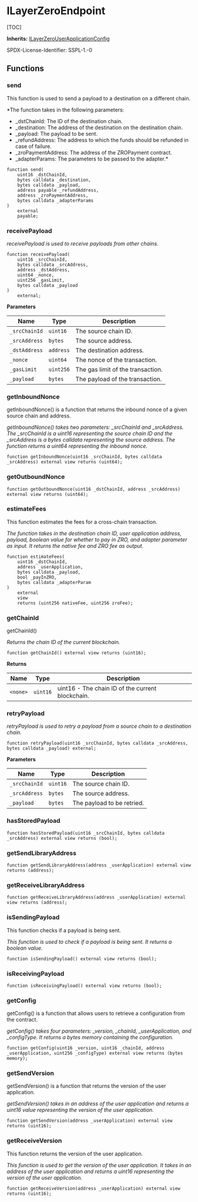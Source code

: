 # ILayerZeroEndpoint

[TOC]

**Inherits:**
[ILayerZeroUserApplicationConfig](/gh-pages/src/src/interfaces/ILayerZeroUserApplicationConfig.sol/interface.ILayerZeroUserApplicationConfig.md)

SPDX-License-Identifier: SSPL-1.-0


## Functions
### send

This function is used to send a payload to a destination on a different chain.

*The function takes in the following parameters:
- _dstChainId: The ID of the destination chain.
- _destination: The address of the destination on the destination chain.
- _payload: The payload to be sent.
- _refundAddress: The address to which the funds should be refunded in case of failure.
- _zroPaymentAddress: The address of the ZROPayment contract.
- _adapterParams: The parameters to be passed to the adapter.*


```solidity
function send(
    uint16 _dstChainId,
    bytes calldata _destination,
    bytes calldata _payload,
    address payable _refundAddress,
    address _zroPaymentAddress,
    bytes calldata _adapterParams
)
    external
    payable;
```

### receivePayload

*receivePayload is used to receive payloads from other chains.*


```solidity
function receivePayload(
    uint16 _srcChainId,
    bytes calldata _srcAddress,
    address _dstAddress,
    uint64 _nonce,
    uint256 _gasLimit,
    bytes calldata _payload
)
    external;
```
**Parameters**

|Name|Type|Description|
|----|----|-----------|
|`_srcChainId`|`uint16`|The source chain ID.|
|`_srcAddress`|`bytes`|The source address.|
|`_dstAddress`|`address`|The destination address.|
|`_nonce`|`uint64`|The nonce of the transaction.|
|`_gasLimit`|`uint256`|The gas limit of the transaction.|
|`_payload`|`bytes`|The payload of the transaction.|


### getInboundNonce

getInboundNonce() is a function that returns the inbound nonce of a given source chain and address.

*getInboundNonce() takes two parameters: _srcChainId and _srcAddress. The _srcChainId is a uint16 representing the source chain ID and the
_srcAddress is a bytes calldata representing the source address. The function returns a uint64 representing the inbound nonce.*


```solidity
function getInboundNonce(uint16 _srcChainId, bytes calldata _srcAddress) external view returns (uint64);
```

### getOutboundNonce


```solidity
function getOutboundNonce(uint16 _dstChainId, address _srcAddress) external view returns (uint64);
```

### estimateFees

This function estimates the fees for a cross-chain transaction.

*The function takes in the destination chain ID, user application address, payload, boolean value for whether to pay in ZRO, and adapter parameter as
input. It returns the native fee and ZRO fee as output.*


```solidity
function estimateFees(
    uint16 _dstChainId,
    address _userApplication,
    bytes calldata _payload,
    bool _payInZRO,
    bytes calldata _adapterParam
)
    external
    view
    returns (uint256 nativeFee, uint256 zroFee);
```

### getChainId

getChainId()

*Returns the chain ID of the current blockchain.*


```solidity
function getChainId() external view returns (uint16);
```
**Returns**

|Name|Type|Description|
|----|----|-----------|
|`<none>`|`uint16`|uint16 - The chain ID of the current blockchain.|


### retryPayload

*retryPayload is used to retry a payload from a source chain to a destination chain.*


```solidity
function retryPayload(uint16 _srcChainId, bytes calldata _srcAddress, bytes calldata _payload) external;
```
**Parameters**

|Name|Type|Description|
|----|----|-----------|
|`_srcChainId`|`uint16`|The source chain ID.|
|`_srcAddress`|`bytes`|The source address.|
|`_payload`|`bytes`|The payload to be retried.|


### hasStoredPayload


```solidity
function hasStoredPayload(uint16 _srcChainId, bytes calldata _srcAddress) external view returns (bool);
```

### getSendLibraryAddress


```solidity
function getSendLibraryAddress(address _userApplication) external view returns (address);
```

### getReceiveLibraryAddress


```solidity
function getReceiveLibraryAddress(address _userApplication) external view returns (address);
```

### isSendingPayload

This function checks if a payload is being sent.

*This function is used to check if a payload is being sent. It returns a boolean value.*


```solidity
function isSendingPayload() external view returns (bool);
```

### isReceivingPayload


```solidity
function isReceivingPayload() external view returns (bool);
```

### getConfig

getConfig() is a function that allows users to retrieve a configuration from the contract.

*getConfig() takes four parameters: _version, _chainId, _userApplication, and _configType. It returns a bytes memory containing the configuration.*


```solidity
function getConfig(uint16 _version, uint16 _chainId, address _userApplication, uint256 _configType) external view returns (bytes memory);
```

### getSendVersion

getSendVersion() is a function that returns the version of the user application.

*getSendVersion() takes in an address of the user application and returns a uint16 value representing the version of the user application.*


```solidity
function getSendVersion(address _userApplication) external view returns (uint16);
```

### getReceiveVersion

This function returns the version of the user application.

*This function is used to get the version of the user application. It takes in an address of the user application and returns a uint16 representing
the version of the user application.*


```solidity
function getReceiveVersion(address _userApplication) external view returns (uint16);
```

